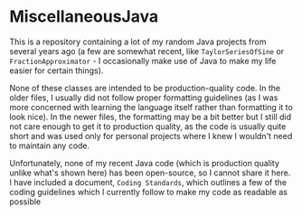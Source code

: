 # MiscellaneousJava

This is a repository containing a lot of my random Java projects from several years ago (a few are somewhat recent, like `TaylorSeriesOfSine` or `FractionApproximator` - I occasionally make use of Java to make my life easier for certain things). 


None of these classes are intended to be production-quality code. In the older files, I usually did not follow proper formatting guidelines (as I was more concerned with learning the language itself rather than formatting it to look nice). In the newer files, the formatting may be a bit better but I still did not care enough to get it to production quality, as the code is usually quite short and was used only for personal projects where I knew I wouldn't need to maintain any code.

Unfortunately, none of my recent Java code (which is production quality unlike what's shown here) has been open-source, so I cannot share it here. I have included a document, `Coding Standards`, which outlines a few of the coding guidelines which I currently follow to make my code as readable as possible
